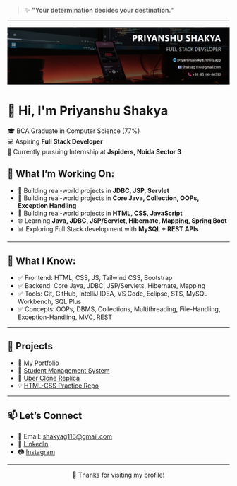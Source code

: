 
> ✨ **"Your determination decides your destination."**
---
<p align="center">
  <img src="https://raw.githubusercontent.com/Priyanshu-Shakya/Priyanshu-Shakya/main/banner.png" alt="Priyanshu Shakya Banner" />
</p>

# 👋 Hi, I'm Priyanshu Shakya

🎓 BCA Graduate in Computer Science (77%)  
💻 Aspiring **Full Stack Developer**  
🎯 Currently pursuing Internship at **Jspiders, Noida Sector 3**


## 🚀 What I’m Working On:
- 🔨 Building real-world projects in **JDBC, JSP, Servlet**
- 🔨 Building real-world projects in **Core Java, Collection, OOPs, Exception Handling**
- 🔨 Building real-world projects in **HTML, CSS, JavaScript**
- 🌐 Learning **Java, JDBC, JSP/Servlet, Hibernate, Mapping, Spring Boot**
- 📊 Exploring Full Stack development with **MySQL + REST APIs**

---

## 🧠 What I Know:
- ✅ Frontend: HTML, CSS, JS, Tailwind CSS, Bootstrap
- ✅ Backend: Core Java, JDBC, JSP/Servlets, Hibernate, Mapping
- ✅ Tools: Git, GitHub, IntelliJ IDEA, VS Code, Eclipse, STS, MySQL Workbench, SQL Plus
- ✅ Concepts: OOPs, DBMS, Collections, Multithreading, File-Handling, Exception-Handling, MVC, REST

---

## 📌 Projects
- 🔁 [My Portfolio](https://priyanshushakya.netlify.app/)
- 🔁 [Student Management System](https://youtu.be/9-0yp5DU6FI?si=ILZbibCZe3lNlw6a)
- 🔁 [Uber Clone Replica](https://uberclonebyps.netlify.app/)
- 💡 [HTML-CSS Practice Repo](https://github.com/Priyanshu-Shakya/HTML-CSS)

---

## 📫 Let’s Connect
- 📧 Email: shakyag116@gmail.com
- 💼 [LinkedIn](https://linkedin.com/in/priyanshu-shakya)
- 📷 [Instagram](https://www.instagram.com/itz_priyanshushakya_001/)

---

<p align="center">
  🙏 Thanks for visiting my profile!
</p>

